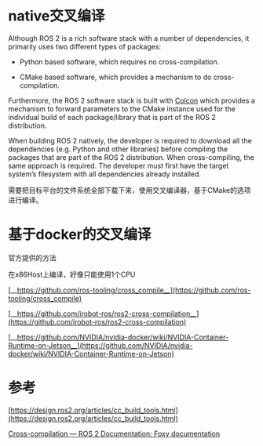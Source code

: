 # native交叉编译

Although ROS 2 is a rich software stack with a number of dependencies, it primarily uses two different types of packages:

- Python based software, which requires no cross-compilation.

- CMake based software, which provides a mechanism to do cross-compilation.

Furthermore, the ROS 2 software stack is built with [Colcon](https://github.com/colcon/colcon-core) which provides a mechanism to forward parameters to the CMake instance used for the individual build of each package/library that is part of the ROS 2 distribution.

When building ROS 2 natively, the developer is required to download all the dependencies (e.g. Python and other libraries) before compiling the packages that are part of the ROS 2 distribution. When cross-compiling, the same approach is required. The developer must first have the target system’s filesystem with all dependencies already installed.

需要把目标平台的文件系统全部下载下来，使用交叉编译器，基于CMake的选项进行编译。

# 基于docker的交叉编译

官方提供的方法

在x86Host上编译，好像只能使用1个CPU

[__https://github.com/ros-tooling/cross_compile__](https://github.com/ros-tooling/cross_compile)

[__https://github.com/irobot-ros/ros2-cross-compilation__](https://github.com/irobot-ros/ros2-cross-compilation)

[__https://github.com/NVIDIA/nvidia-docker/wiki/NVIDIA-Container-Runtime-on-Jetson__](https://github.com/NVIDIA/nvidia-docker/wiki/NVIDIA-Container-Runtime-on-Jetson)

# 参考

[https://design.ros2.org/articles/cc_build_tools.html](https://design.ros2.org/articles/cc_build_tools.html)

[Cross-compilation — ROS 2 Documentation: Foxy  documentation](https://docs.ros.org/en/foxy/How-To-Guides/Cross-compilation.html)

